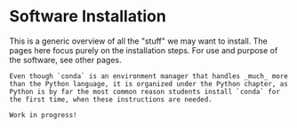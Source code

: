 # Software Installation

This is a generic overview of all the "stuff" we may want to install. The pages here focus purely on the installation steps. For use and purpose of the software, see other pages.

```{note}
Even though `conda` is an environment manager that handles _much_ more than the Python language, it is organized under the Python chapter, as Python is by far the most common reason students install `conda` for the first time, when these instructions are needed.
```



```{warning}
Work in progress!
```
